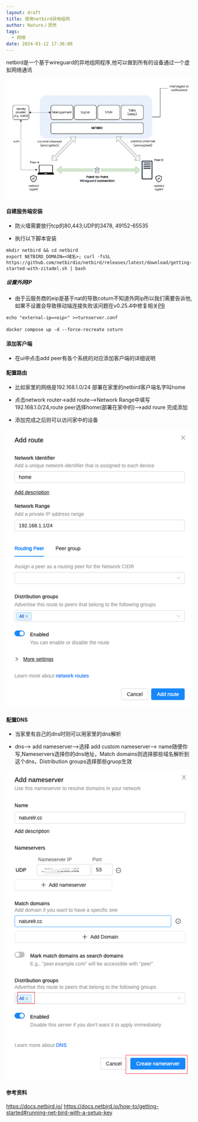 ```yaml
---
layout: draft
title: 使用netbird异地组网
author: Nature丿灵然
tags:
  - 网络
date: 2024-01-12 17:36:00
---
```


netbird是一个基于wireguard的异地组网程序,他可以做到所有的设备通过一个虚拟网络通讯

<!--more-->

![Alt text](../images/netbird-1.png)

#### 自建服务端安装

- 防火墙需要放行tcp的80,443;UDP的3478, 49152-65535

- 执行以下脚本安装

```shell
mkdir netbird && cd netbird
export NETBIRD_DOMAIN=<域名>; curl -fsSL https://github.com/netbirdio/netbird/releases/latest/download/getting-started-with-zitadel.sh | bash
```

##### 设置外网IP

- 由于云服务商的eip是基于nat的导致coturn不知道外网ip所以我们需要告诉他,如果不设置会导致移动端连接失败该问题在v0.25.4中修复相关[PR](https://github.com/netbirdio/netbird/pull/1439)

```shell
echo "external-ip=<eip>" >>turnserver.conf

docker compose up -d --force-recreate coturn
```

#### 添加客户端

- 在ui中点击add peer有各个系统的对应添加客户端的详细说明

#### 配置路由

- 比如家里的网络是192.168.1.0/24 部署在家里的netbird客户端名字叫home

- 点击network router->add route-->Network Range中填写192.168.1.0/24,route peer选择home(部署在家中的)-->add roure 完成添加

- 添加完成之后则可以访问家中的设备

![Alt text](../images/netbird-2.png)

#### 配置DNS

- 当家里有自己的dns时则可以用家里的dns解析

- dns--> add nameserver-->选择 add custom nameserver--> name随便你写,Nameservers选择你的dns地址，Match domains则选择那些域名解析到这个dns，Distribution groups选择那些gruop生效

![Alt text](../images/netbird-3.png)

#### 参考资料

<https://docs.netbird.io/>
<https://docs.netbird.io/how-to/getting-started#running-net-bird-with-a-setup-key>
